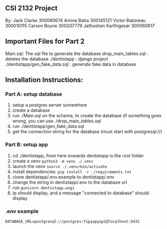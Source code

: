 ## CSI 2132 Project

By:
Jack Clarke     300080674
Amine Baba      300145121
Victor Babineau 300010115
Carson Boyne    300207779
Jathushan Karthigesar 300060617


## Important Files for Part 2

Main.sql: The sql file to generate the database
drop_main_tables.sql : deletes the database
./dentistapp :  django project
./dentistapp/gen_fake_data.sql : generate fake data in database


## Installation Instructions:

### Part A: setup database
1. setup a postgres server somewhere
2. create a database
3. run ./Main.sql on the schema, to create the database (if something goes wrong, you can use ./drop_main_tables.sql
4. run ./dentistapp/gen_fake_data.sql
5. get the connection string for the database (must start with postgresql://)

### Part B: setup app
1. cd ./dentistapp, from here onwards dentistapp is the root folder
2. create a venv `python3 -m venv ./.venv`
3. launch the venv `source ./.venv/bin/activate`
4. install dependencies: `pip install -r ./requirements.txt`
5. clone dentistapp/.env.example to dentistapp/.env
6. change the string in dentistapp/.env to the database url
7. run `gunicorn dentistapp.wsgi`
8. Ip should display, and a message "connected to database" should display

### .env example
```
DATABASE_URL=postgresql://postgres:Yipyapyop1@localhost:5432
```





